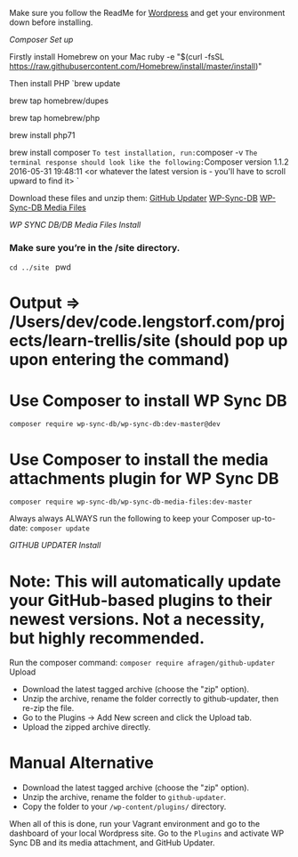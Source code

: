 Make sure you follow the ReadMe for [Wordpress](wp.md) and get your environment down before installing.

*Composer Set up*

Firstly install Homebrew on your Mac
        ruby -e "$(curl -fsSL https://raw.githubusercontent.com/Homebrew/install/master/install)"

Then install PHP
`brew update

brew tap homebrew/dupes

brew tap homebrew/php

brew install php71

brew install composer
`
To test installation, run:
`composer -v
`
The terminal response should look like the following:
`Composer version 1.1.2 2016-05-31 19:48:11 <or whatever the latest version is - you'll have to scroll upward to find it>
`

Download these files and unzip them:
[GitHub Updater](https://github.com/afragen/github-updater/releases)
[WP-Sync-DB](https://github.com/wp-sync-db/wp-sync-db/releases)
[WP-Sync-DB Media Files](https://github.com/wp-sync-db/wp-sync-db-media-files)


*WP SYNC DB/DB Media Files Install*
### Make sure you’re in the /site directory.
`cd ../site
`
pwd

# Output => /Users/dev/code.lengstorf.com/projects/learn-trellis/site (should pop up upon entering the command)

# Use Composer to install WP Sync DB
`composer require wp-sync-db/wp-sync-db:dev-master@dev
`
# Use Composer to install the media attachments plugin for WP Sync DB
`composer require wp-sync-db/wp-sync-db-media-files:dev-master
`

Always always ALWAYS run the following to keep your Composer up-to-date:
`composer update
`

*GITHUB UPDATER Install*
# Note: This will automatically update your GitHub-based plugins to their newest versions. Not a necessity, but highly recommended.

Run the composer command:
`composer require afragen/github-updater
`
Upload

* Download the latest tagged archive (choose the "zip" option).
* Unzip the archive, rename the folder correctly to github-updater, then re-zip the file.
* Go to the Plugins -> Add New screen and click the Upload tab.
* Upload the zipped archive directly.

# Manual Alternative

* Download the latest tagged archive (choose the "zip" option).
* Unzip the archive, rename the folder to ```github-updater```.
* Copy the folder to your ```/wp-content/plugins/``` directory.

When all of this is done, run your Vagrant environment and go to the dashboard of your local Wordpress site. Go to the ```Plugins``` and activate WP Sync DB and its media attachment, and GitHub Updater.
